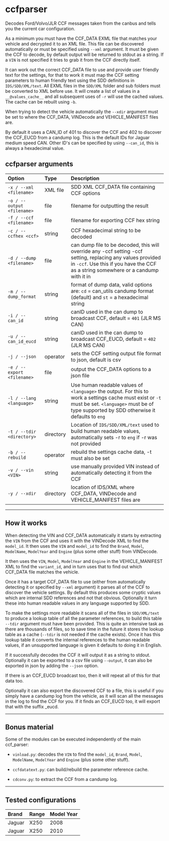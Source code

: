 # ccfparser

Decodes Ford/Volvo/JLR CCF messages taken from the canbus and tells you the current car configuration.

As a minimum you must have the CCF_DATA EXML file that matches your vehicle and decrypted it to an XML file. This file can be discovered automatically or must be specified using `--xml` argument. It must be given the CCF to decode, by default output will be returned to stdout as a string. If a `VIN` is not specified it tries to grab it from the CCF directly itself.

It can work out the correct CCF_DATA file to use and provide user friendly text for the settings, for that to work it must map the CCF setting parameters to human friendly text using the SDD definitions in `IDS/SDD/XML/text`. All EXML files in the `SDD/XML` folder and sub folders must be converted to XML before use. It will create a list of values in a `__@values_cache__` and all subsequent uses of `-r` will use the cached values. The cache can be rebuilt using `-b`.

When trying to detect the vehicle automatically the `--xdir` argument must be set to where the CCF_DATA, VINDecode and VEHICLE_MANIFEST files are.

By default it uses a CAN_ID of 401 to discover the CCF and 402 to discover the CCF_EUCD from a candump log. This is the default IDs for Jaguar medium speed CAN. Other ID's can be specified by using `--can_id`, this is always a hexadecimal value.

## ccfparser arguments

| Option | Type | Description |
|:------|:-----|:------------|
|`-x / --xml <filename>`|XML file|SDD XML CCF_DATA file containing CCF options|
|`-o / --output <filename>`|file|filename for outputting the result|
|`-f / --ccf <filename>`|file|filename for exporting CCF hex string|
|`-c / --ccfhex <ccf>`|string|CCF hexadecimal string to be decoded|
|`-d / --dump <filename>`|file|can dump file to be decoded, this will override any -ccf setting -ccf setting, replacing any values provided in `-ccf`. Use this if you have the CCF as a string somewhere or a candump with it in|
|`-m / --dump_format`|string|format of dump data, valid options are: `cd` = can_utils candump format (default) and `st` = a hexadecimal string|
|`-i / --can_id`|string|canID used in the can dump to broadcast CCF, default = `401` (JLR MS CAN)|
|`-u / --can_id_eucd`|string|canID used in the can dump to broadcast CCF_EUCD, default = `402` (JLR MS CAN)|
|`-j / --json`|operator|sets the CCF setting output file format to json, default is csv|
|`-e / --export <filename>`|file|output the CCF_DATA options to a json file|
|`-l / --lang <language>`|string|Use human readable values of `<language>` the output. For this to work a settings cache must exist or `-t` must be set. `<language>` must be of type supported by SDD otherwise it defaults to `eng`|
|`-t / --tdir <directory>`|directory|Location of `IDS/SDD/XML/text` used to build human readable values, automatically sets -r to `eng` if -r was not provided|
|`-b / --rebuild`|operator|rebuild the settings cache data, -t must also be set|
|`-v / --vin <VIN>`|string|use manually provided VIN instead of automatically detecting it from the CCF|
|`-y / --xdir`|directory|location of IDS/XML where CCF_DATA, VINDecode and VEHICLE_MANIFEST files are|

---

## How it works

When detecting the VIN and CCF_DATA automatically it starts by extracting the `VIN` from the CCF and uses it with the VINDecode XML to find the `model_id`. It then uses the `VIN` and `model_id` to find the `Brand`, `Model`, `ModelName`, `ModelYear` and `Engine` (plus some other stuff) from VINDecode.

It then uses the `VIN`, `Model`, `ModelYear` and `Engine` in the VEHICLE_MANIFEST XML to find the `variant_id`, and in turn uses that to find out which CCF_DATA file matches the vehicle.

Once it has a target CCF_DATA file to use (either from automatically detecting it or specified by `--xml` argument) it parses all of the CCF to discover the vehicle settings. By default this produces some cryptic values which are internal SDD references and not that obvious. Optionally it turn these into human readable values in any language supported by SDD.

To make the settings more readable it scans all of the files in `SDD/XML/text` to produce a lookup table of all the parameter references, to build this table `--tdir` argument must have been provided. This is quite an intensive task as there are thousands of files, so to save time in the future it stores the lookup table as a cache (`--tdir` is not needed if the cache exists).  Once it has this lookup table it converts the internal references to the human readable values, if an unsupported language is given it defaults to doing it in English.

If it successfully decodes the CCF it will output it as a string to stdout. Optionally it can be exported to a csv file using `--output`, it can also be exported in json by adding the `--json` option.

If there is an CCF_EUCD broadcast too, then it will repeat all of this for that data too.

Optionally it can also export the discovered CCF to a file, this is useful if you simply have a candump log from the vehicle, as it will scan all the messages in the log to find the CCF for you. If it finds an CCF_EUCD too, it will export that with the suffix _eucd.

---

## Bonus material

Some of the modules can be executed independently of the main ccf_parser:

* `vinload.py`: decodes the `VIN` to find the `model_id`, `Brand`, `Model`, `ModelName`, `ModelYear` and `Engine` (plus some other stuff).

* `ccfdatatext.py`: can build/rebuild the parameter reference cache.

* `cdconv.py`: to extract the CCF from a candump log.

---

## Tested configurations

| Brand | Range | Model Year |
|:------|:-----|:------------|
|Jaguar|X250|2008|
|Jaguar|X250|2010|
